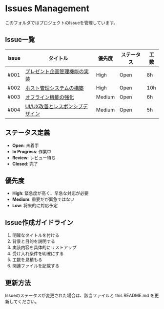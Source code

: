 # Issues Management

このフォルダではプロジェクトのIssueを管理しています。

## Issue一覧

| Issue | タイトル | 優先度 | ステータス | 工数 |
|-------|----------|--------|------------|------|
| #001 | [プレゼント企画管理機能の実装](./001-present-campaign-management.md) | High | Open | 8h |
| #002 | [ホスト管理システムの構築](./002-host-management-system.md) | High | Open | 10h |
| #003 | [オフライン機能の強化](./003-offline-functionality-enhancement.md) | Medium | Open | 6h |
| #004 | [UI/UX改善とレスポンシブデザイン](./004-ui-ux-improvements.md) | Medium | Open | 5h |

## ステータス定義

- **Open**: 未着手
- **In Progress**: 作業中
- **Review**: レビュー待ち
- **Closed**: 完了

## 優先度

- **High**: 緊急度が高く、早急な対応が必要
- **Medium**: 重要だが緊急ではない
- **Low**: 将来的に対応予定

## Issue作成ガイドライン

1. 明確なタイトルを付ける
2. 背景と目的を説明する
3. 実装内容を具体的にリストアップ
4. 受け入れ条件を明確にする
5. 工数を見積もる
6. 関連ファイルを記載する

## 更新方法

Issueのステータスが変更された場合は、該当ファイルと this README.md を更新してください。